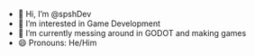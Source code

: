 - 👋 Hi, I’m @spshDev
- 👀 I’m interested in Game Development
- 🌱 I’m currently messing around in GODOT and making games
- 😄 Pronouns: He/Him

